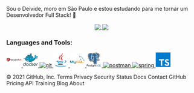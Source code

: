  Sou o Deivide, moro em São Paulo e estou estudando para me tornar um Desenvolvedor Full Stack! 🚀

<p>



<p align="center">
  <a href="https://github.com/Dejsilva/github-readme-stats">
    <img
      align="center"
      height="165"
      src="https://github-readme-stats.vercel.app/api?username=Dejsilva&count_private=true&show_icons=true&custom_title=Github%20Status&hide=issues&theme=radical"
    />
  </a>

  <a href="https://github.com/Dejsilva/github-readme-stats">
    <img
      align="center"
      height="165"
      src="https://github-readme-stats.vercel.app/api/top-langs/?username=Dejsilva&&layout=compact&theme=radical"
    />
  </a>
</p>

<h3 align="left">Languages and Tools:</h3>
<p align="left"> <a href="https://angular.io/" target="_blank"> <img src="https://raw.githubusercontent.com/devicons/devicon/master/icons/angularjs/angularjs-original-wordmark.svg" alt="angularjs" width="40" height="40"/> </a> <a href="https://www.docker.com/" target="_blank"> <img src="https://raw.githubusercontent.com/devicons/devicon/master/icons/docker/docker-original-wordmark.svg" alt="docker" width="40" height="40"/> </a> <a href="https://git-scm.com/" target="_blank"> <img src="https://www.vectorlogo.zone/logos/git-scm/git-scm-icon.svg" alt="git" width="40" height="40"/> </a> <a href="https://www.java.com/" target="_blank"> <img src="https://raw.githubusercontent.com/devicons/devicon/master/icons/java/java-original.svg" alt="java" width="40" height="40"/> </a> <a href="https://www.mysql.com/" target="_blank"> <img src="https://raw.githubusercontent.com/devicons/devicon/master/icons/mysql/mysql-original-wordmark.svg" alt="mysql" width="40" height="40"/> </a> <a href="https://www.postgresql.org/" target="_blank"> <img src="https://raw.githubusercontent.com/devicons/devicon/master/icons/postgresql/postgresql-original-wordmark.svg" alt="postgresql" width="40" height="40"/> </a> <a href="https://postman.com/" target="_blank"> <img src="https://www.vectorlogo.zone/logos/getpostman/getpostman-icon.svg" alt="postman" width="40" height="40"/> </a> <a href="https://spring.io/" target="_blank"> <img src="https://www.vectorlogo.zone/logos/springio/springio-icon.svg" alt="spring" width="40" height="40"/> </a> <a href="https://www.typescriptlang.org/" target="_blank"> <img src="https://raw.githubusercontent.com/devicons/devicon/master/icons/typescript/typescript-original.svg" alt="typescript" width="40" height="40"/> </a> </p>
© 2021 GitHub, Inc.
Terms
Privacy
Security
Status
Docs
Contact GitHub
Pricing
API
Training
Blog
About
